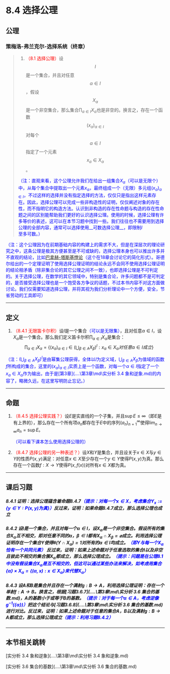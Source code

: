 # 8.4 选择公理

## 公理

### 策梅洛-弗兰克尔-选择系统（终章）

>1. <font color=red>（8.1 选择公理）</font>设$$I$$是一个集合，并且对任意$$\alpha\in I$$，假设$$X_\alpha$$是一个非空集合，那么集合$\displaystyle\prod_{\alpha\in I}X_\alpha$也是非空的。换言之，存在一个函数$$(x_\alpha)_{\alpha\in I}$$对每个$$\alpha\in I$$指定了一个元素$$x_\alpha\in X_\alpha$$。
>
>   <font color=blue>（注：直观来看，这个公理允许我们在给出一组集合$X_\alpha$（可以是无限个）中，从每个集合中提取出一个元素$x_\alpha$，最终组成一个（无限）多元组$(x_\alpha)_{\alpha\in I}$，不过这样的选择并没有指定选择的方法，仅仅只是指出这样元素存在。因此，选择公理可以完成一些非构造性的证明，仅仅阐述对象的存在性，而不指明它的构造方法。认识到非构造的存在性命题与构造的存在性命题之间的区别能帮助我们更好的认识选择公理。使用的时候，选择公理有许多等价的表述，这可以在本节习题中找到一些。我们往往也不需要用到选择公理的全部内容，通常可以选择使用__可数选择公理__，即限制$I$至多可数。）</font>

<font color=blue>（注：这个公理因为在前期基础内容的构建上的需求不大，但是在深层次的理论研究之中，这条公理是极其方便甚至是不可或缺的，选择公理本身也可以推出许多并不直观的结论，比如[巴拿赫-塔斯基悖论](https://en.m.wikipedia.org/wiki/Banach%E2%80%93Tarski_paradox)（这个在18章会讨论它的简化形式）。哥德尔给出的一个定理证明了使用选择公理证明的结论永远不会同不使用选择公理证明的结论相矛盾（除非集合论的其它公理之间不一致），也即选择公理是不可判定的。关于选择公理，在数学的其它领域中，特别是集合论，许多问题都不是可判定的，是否接受选择公理也是一个饱受各方争议的话题，不过本书内容不对这方面做讨论。我们仅需要知道选择公理，并将其视为我们分析理论中一个方便，安全，节省劳动的工具即可）</font>

---

## 定义

1. <font color=red>（8.4.1 无限笛卡尔积）</font>设$I$是一个集合<font color=blue>（可以是无限集）</font>，且对任意$\alpha\in I$，设$X_\alpha$是一个集合。那么我们定义笛卡尔积$\displaystyle\prod_{\alpha\in I}X_\alpha$是集合：
   $$
   \prod_{\alpha\in I}X_\alpha=\left\{(x_\alpha)_{\alpha\in I}\in\left(\bigcup_{\beta\in A}X_\beta\right)^I:x_\alpha\in X_\alpha 对任意\alpha\in I成立\right\}
   $$

<font color=blue>（注：$\displaystyle\left(\bigcup_{\beta\in A}X_\beta\right)^I$是由幂集公理获得，全体以$I$为定义域，$\displaystyle\bigcup_{\beta\in A}X_\beta$为值域的函数$f$所构成的集合，这里的$(x_\alpha)_{\alpha\in I}$实质上是一个函数，对每一个$\alpha\in I$指定了一个$x_\alpha\in X_\alpha$作为输出，由于是[第3章](..\..\第3章\md\实分析 3.4 象和逆象.md)的内容了，略微久远，在这里写明防止忘记。）</font>

---

## 命题

1. <font color=red>（8.4.5 选择公理实践？）</font>设$E$是实直线的一个子集，并且$\sup E\leq \infty$（即$E$是有上界的），那么存在一个所有项$a_n$都存在于$E$中的序列$(a_n)_{n=1}^\infty$使得$\displaystyle\lim_{n\rightarrow\infty}a_n=\sup E$。

   <font color=blue>（可以看下课本怎么使用选择公理的）</font>

2. <font color=red>（8.4.7 选择公理的另一种表述？）</font>设$X$和$Y$是集合，并且设关于$x\in X$与$y\in Y$的性质$P(x,y)$满足：对任意$x\in X$至少存在一个$y\in Y$使得$P(x,y)$为真。那么存在一个函数$f:X\rightarrow Y$使得$P(x,f(x))$对所有$x\in X$都为真。

---

## 课后习题

##### 8.4.1 证明：选择公理蕴含着命题8.4.7<font color=blue>（提示：对每一个$x\in X$，考虑集合$Y_x:=\{y\in Y:P(x,y)为真\}$）</font>反过来，证明：如果命题8.4.7成立，那么选择公理也成立

>
>

##### 8.4.2 设$I$是一个集合，并且对每一个$\alpha \in I$，设$X_\alpha$是一个非空集合。假设所有的集合$X_\alpha$互不相交，即对任意不同的$\alpha$，$\beta\in I$都有$X_\alpha\cap X_\beta=\varnothing$成立。利用选择公理证明存在一个集合$Y$使得$\#(Y\cap X_\alpha)=1$对所有的$\alpha\in I$均成立。<font color=blue>（即$Y$与每一个$X_\alpha$恰有一个共同元素）</font> 反过来，证明：如果上述命题对于任意选取的集合$I$以及非空且彼此不相交的集合簇$X_\alpha$都成立，那么选择公理成立。<font color=blue>（提示：问题是在公理8.1中没有假设集合$X_\alpha$是互不相交的，但这可以通过某些办法来解决，如考虑用集合$\{\alpha\}\times X_\alpha=\{(\alpha,x):x\in X_\alpha\}$来代替$X_\alpha$）</font>

>
>

##### 8.4.3 设$A$和$B$是集合并且存在一个满射$g:B\rightarrow A$，利用选择公理证明：存在一个单射$f:A\rightarrow B$。换言之，根据[习题3.6.7](..\..\第3章\md\实分析 3.6 集合的基数.md)，$A$的基数小于或等于$B$的基数。<font color=blue>（提示：对于每一个$\alpha\in A$，考虑逆像$g^{-1}(\{\alpha\})$）</font>把这个结论与[习题3.6.8](..\..\第3章\md\实分析 3.6 集合的基数.md)进行对比。反过来，证明：如果上述命题对于任意的集合$A$，$B$以及满射$g:B\rightarrow A$都成立，那么选择公理成立<font color=blue>（提示：利用习题8.4.2）</font>

>
>

---

## 本节相关跳转

[实分析 3.4 象和逆象](..\..\第3章\md\实分析 3.4 象和逆象.md)

[实分析 3.6 集合的基数](..\..\第3章\md\实分析 3.6 集合的基数.md)
